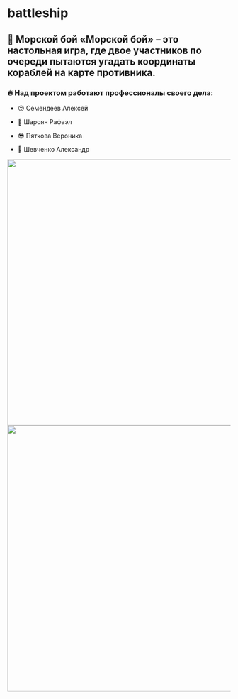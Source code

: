 # battleship
:ship: Морской бой
«Морской бой» – это настольная игра, где двое участников по очереди пытаются угадать координаты кораблей на карте противника.
---
### :fire: Над проектом работают профессионалы своего дела:

- :stuck_out_tongue_winking_eye: Семендеев Алексей

- :star_struck:  Шароян Рафаэл

- :sunglasses: Пяткова Вероника

- :money_mouth_face: Шевченко Александр
<div id="header" align="center">
  <img src="https://ja-rastu.ru/uploads/posts/2016-06/1466507354_p5.jpg" width="600"/>
<img src="https://static.life.ru/tmp/406ada42f22a87302e1fd3e9b84cc1ff-1578580462249.gif" width="600"/>
  
</div>
